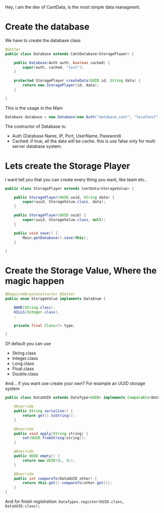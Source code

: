 Hey, i am the dev of CantData, is the most simple data managment.

# Create the database
We have to create the database class
```java
@Getter
public class Database extends CantDatabase<StoragePlayer> {

    public Database(Auth auth, boolean cached) {
        super(auth, cached, "test");
    }

    protected StoragePlayer createData(UUID id, String data) {
        return new StoragePlayer(id, data);
    }

}
```
This is the usage in the Main
```java
Database database = new Database(new Auth("database_cant", "localhost", 3306, "root", ""), true); 
```
The costructor of Database is:
- Auth (Database Name, IP, Port, UserName, Password)
- Cached: if true, all tha data will be cache. this is use false only for multi server database system.

# Lets create the Storage Player
I want tell you that you can create every thing you want, like team etc..
```java
public class StoragePlayer extends CantData<StorageValue> {

    public StoragePlayer(UUID uuid, String data) {
        super(uuid, StorageValue.class, data);
    }

    public StoragePlayer(UUID uuid) {
        super(uuid, StorageValue.class, null);
    }

    public void save() {
        Main.getDatabase().save(this);
    }

}
```
# Create the Storage Value, Where the magic happen
```java
@RequiredArgsConstructor @Getter
public enum StorageValue implements DataEnum {

    NAME(String.class),
    KILLS(Integer.class),
    ;

    private final Class<?> type;

}
```
Of default you can use
- String.class
- Integer.class
- Long.class
- Float.class
- Double.class

And... if you want use create your own? For example an UUID storage system
```java
public class DataUUID extends DataType<UUID> implements Comparable<DataUUID> {

    @Override
    public String serialize() {
        return get().toString();
    }

    @Override
    public void apply(String string) {
        set(UUID.fromString(string));
    }

    @Override
    public UUID empty() {
        return new UUID(0L, 0L);
    }

    @Override
    public int compareTo(DataUUID other) { 
        return this.get().compareTo(other.get());
    }
}
```
And for finish registration: `DataTypes.register(UUID.class, DataUUID.class);`
